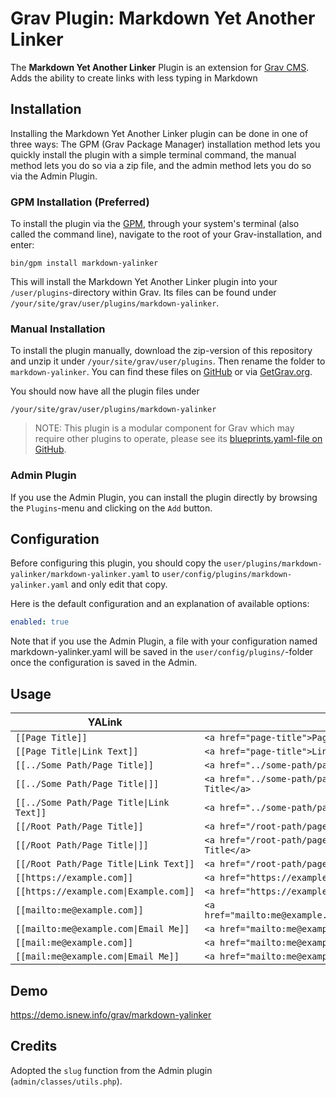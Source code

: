 # Grav Plugin: Markdown Yet Another Linker

The **Markdown Yet Another Linker** Plugin is an extension for [Grav CMS](http://github.com/getgrav/grav). Adds the ability to create links with less typing in Markdown

## Installation

Installing the Markdown Yet Another Linker plugin can be done in one of three ways: The GPM (Grav Package Manager) installation method lets you quickly install the plugin with a simple terminal command, the manual method lets you do so via a zip file, and the admin method lets you do so via the Admin Plugin.

### GPM Installation (Preferred)

To install the plugin via the [GPM](http://learn.getgrav.org/advanced/grav-gpm), through your system's terminal (also called the command line), navigate to the root of your Grav-installation, and enter:

    bin/gpm install markdown-yalinker

This will install the Markdown Yet Another Linker plugin into your `/user/plugins`-directory within Grav. Its files can be found under `/your/site/grav/user/plugins/markdown-yalinker`.

### Manual Installation

To install the plugin manually, download the zip-version of this repository and unzip it under `/your/site/grav/user/plugins`. Then rename the folder to `markdown-yalinker`. You can find these files on [GitHub](https://github.com/HuidaeCho/grav-plugin-markdown-yalinker) or via [GetGrav.org](http://getgrav.org/downloads/plugins#extras).

You should now have all the plugin files under

    /your/site/grav/user/plugins/markdown-yalinker

> NOTE: This plugin is a modular component for Grav which may require other plugins to operate, please see its [blueprints.yaml-file on GitHub](https://github.com/HuidaeCho/grav-plugin-markdown-yalinker/blob/master/blueprints.yaml).

### Admin Plugin

If you use the Admin Plugin, you can install the plugin directly by browsing the `Plugins`-menu and clicking on the `Add` button.

## Configuration

Before configuring this plugin, you should copy the `user/plugins/markdown-yalinker/markdown-yalinker.yaml` to `user/config/plugins/markdown-yalinker.yaml` and only edit that copy.

Here is the default configuration and an explanation of available options:

```yaml
enabled: true
```

Note that if you use the Admin Plugin, a file with your configuration named markdown-yalinker.yaml will be saved in the `user/config/plugins/`-folder once the configuration is saved in the Admin.

## Usage

| YALink | HTML |
| ------ | -------- |
| `[[Page Title]]` | `<a href="page-title">Page Title</a>` |
| `[[Page Title\|Link Text]]` | `<a href="page-title">Link Text</a>` |
| `[[../Some Path/Page Title]]` | `<a href="../some-path/page-title">Page Title</a>` |
| `[[../Some Path/Page Title\|]]` | `<a href="../some-path/page-title">../Some Path/Page Title</a>` |
| `[[../Some Path/Page Title\|Link Text]]` | `<a href="../some-path/page-title">Link Text</a>` |
| `[[/Root Path/Page Title]]` | `<a href="/root-path/page-title">Page Title</a>` |
| `[[/Root Path/Page Title\|]]` | `<a href="/root-path/page-title">/Root Path/Page Title</a>` |
| `[[/Root Path/Page Title\|Link Text]]` | `<a href="/root-path/page-title">Link Text</a>` |
| `[[https://example.com]]` | `<a href="https://example.com">https://example.com</a>` |
| `[[https://example.com\|Example.com]]` | `<a href="https://example.com">Example.com</a>` |
| `[[mailto:me@example.com]]` | `<a href="mailto:me@example.com">mailto:me@example.com</a>` |
| `[[mailto:me@example.com\|Email Me]]` | `<a href="mailto:me@example.com">Email Me</a>` |
| `[[mail:me@example.com]]` | `<a href="mailto:me@example.com">me@example.com</a>` |
| `[[mail:me@example.com\|Email Me]]` | `<a href="mailto:me@example.com">Email Me</a>` |

## Demo

https://demo.isnew.info/grav/markdown-yalinker

## Credits

Adopted the `slug` function from the Admin plugin (`admin/classes/utils.php`).
